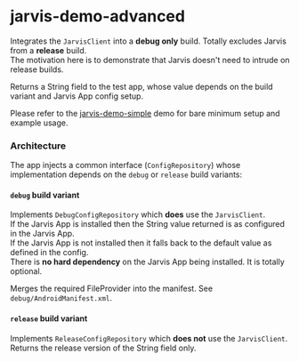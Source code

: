 # jarvis-demo-advanced
Integrates the `JarvisClient` into a **debug only** build. Totally excludes Jarvis from a **release** build.  
The motivation here is to demonstrate that Jarvis doesn't need to intrude on release builds.  

Returns a String field to the test app, whose value depends on the build variant and Jarvis App config setup.  

Please refer to the [jarvis-demo-simple](../jarvis-demo-simple) demo for bare minimum setup and example usage.  

### Architecture

The app injects a common interface (`ConfigRepository`) whose implementation depends on the `debug` or `release` build variants:

#### `debug` build variant
Implements `DebugConfigRepository` which **does** use the `JarvisClient`.  
If the Jarvis App is installed then the String value returned is as configured in the Jarvis App.  
If the Jarvis App is not installed then it falls back to the default value as defined in the config.  
There is **no hard dependency** on the Jarvis App being installed. It is totally optional.  

Merges the required FileProvider into the manifest. See `debug/AndroidManifest.xml`.

#### `release` build variant
Implements `ReleaseConfigRepository` which **does not** use the `JarvisClient`.  
Returns the release version of the String field only.
